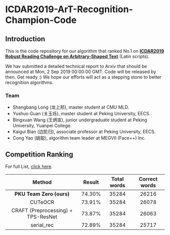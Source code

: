 # ICDAR2019-ArT-Recognition-Champion-Code

## Introduction

This is the code repository for our algorithm that ranked No.1 on [__ICDAR2019 Robust Reading Challenge on Arbitrary-Shaped Text__](https://rrc.cvc.uab.es/?ch=14&com=introduction) (Latin scripts). 

We hav submitted a detailed technical report to Arxiv that should be announced at Mon, 2 Sep 2019 00:00:00 GMT. Code will be released by then. Get ready :) We hope our efforts will act as a stepping stone to better recognition algorithms.

### Team
- Shangbang Long (龙上邦), master student at CMU MLD.
- Yushuo Guan (关玉烁), master student at Peking University, EECS.
- Bingxuan Wang (王炳宣), junior undergraduate student at Peking University, Yuanpei College.
- Kaigui Bian (边凯归), associate professor at Peking University, EECS.
- Cong Yao (姚聪), algorithm team leader at MEGVII (Face++) Inc.


## Competition Ranking

For full List, [click here](https://rrc.cvc.uab.es/?ch=14&com=evaluation&task=2).

| Method | Result | Total words | Correct words |
|:------:|:------:|:------:|:------:|
| __PKU Team Zero (ours)__ | 74.30% | 35284 | 26216 | 
| CUTeOCR | 73.91% | 35284 | 26078 |
| CRAFT (Preprocessing) + TPS-ResNet | 73.87% | 35284 | 26063 |
| serial_rec | 72.89% | 35284 | 25717 |
